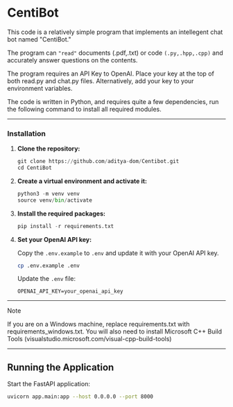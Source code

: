 # CentiBot
 This code is a relatively simple program that implements an intellegent chat bot named "CentiBot."

 The program can `"read"` documents (.pdf,.txt) or code `(.py,.hpp,.cpp)` and accurately answer questions on the contents.

 The program requires an API Key to OpenAI. Place your key at the top of both read.py and chat.py files. Alternatively, add your key to your environment variables.
 
 The code is written in Python, and requires quite a few dependencies, run the following command to install all required modules.
*** 

### Installation

1. **Clone the repository:**

    ```python
    git clone https://github.com/aditya-dom/Centibot.git
    cd CentiBot
    ```

2. **Create a virtual environment and activate it:**

    ```python
    python3 -m venv venv
    source venv/bin/activate
    ```

3. **Install the required packages:**

    ```python
    pip install -r requirements.txt
    ```

4. **Set your OpenAI API key:**

    Copy the `.env.example` to `.env` and update it with your OpenAI API key.

    ```bash
    cp .env.example .env
    ```

    Update the `.env` file:

    ```env
    OPENAI_API_KEY=your_openai_api_key
    ```
***
> [!NOTE]
> If you are on a Windows machine, replace requirements.txt with requirements_windows.txt. You will also need to install Microsoft C++ Build Tools (visualstudio.microsoft.com/visual-cpp-build-tools)

***

## Running the Application

Start the FastAPI application:

```bash
uvicorn app.main:app --host 0.0.0.0 --port 8000
```
